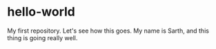 # hello-world
My first repository. Let's see how this goes.
My name is Sarth, and this thing is going really well.
